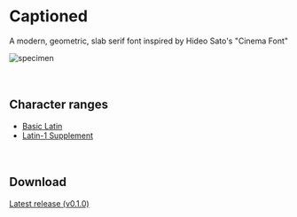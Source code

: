 # Captioned
A modern, geometric, slab serif font inspired by Hideo Sato's "Cinema Font"

![specimen](https://github.com/user-attachments/assets/6f10c4d9-f8b4-4585-a0ee-f04a46d96a61)
<br/><br/><br/>

## Character ranges
- [Basic Latin](https://www.unicode.org/charts/PDF/U0000.pdf)
- [Latin-1 Supplement](https://www.unicode.org/charts/PDF/U0080.pdf)
<br/><br/><br/>


## Download
[Latest release (v0.1.0)](https://github.com/samuelquiros-design/Captioned/releases/download/v0.1.0/Captioned-Regular.otf)
<br/><br/><br/>
